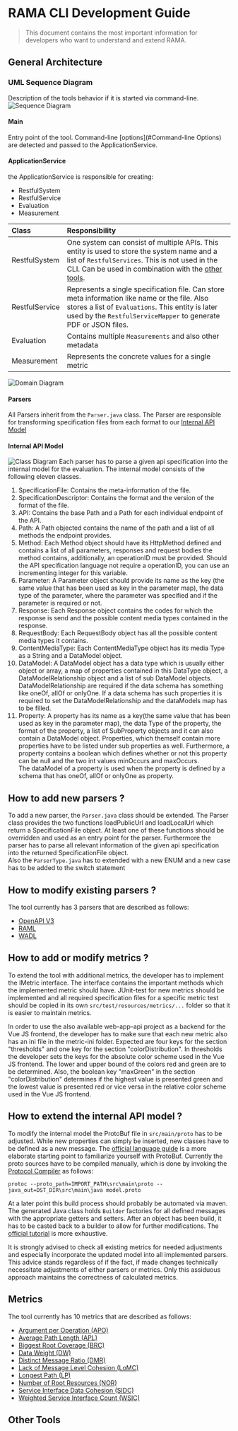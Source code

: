 # RAMA CLI Development Guide
> This document contains the most important information for developers who want to understand and extend RAMA.

## General Architecture

### UML Sequence Diagram
Description of the tools behavior if it is started via command-line.
![Sequence Diagram](sequenceV2.png)

#### Main
Entry point of the tool. Command-line [options](#Command-line Options) are detected and passed to the ApplicationService.

#### ApplicationService
the ApplicationService is responsible for creating:
* RestfulSystem 
* RestfulService
* Evaluation
* Measurement

| Class        | Responsibility   | 
| :-------------|:--------------|
|RestfulSystem|One system can consist of multiple APIs. This entity is used to store the system name and a list of `RestfulServices`. This is not used in the CLI. Can be used in combination with the [other tools](#Other%20Tools).   |
|RestfulService|Represents a single specification file. Can store meta information like name or the file. Also stores a list of `Evaluations`. This entity is later used by the `RestfulServiceMapper` to generate PDF or JSON files.|
|Evaluation|Contains multiple `Measurements` and also other metadata|
|Measurement|Represents the concrete values for a single metric|

![Domain Diagram](domain-modelV2.png)

#### Parsers
All Parsers inherit from the `Parser.java` class.
The Parser are responsible for transforming specification files from each format to our [Internal API Model](#Internal%20API%20Model)

#### Internal API Model
![Class Diagram](class-diagram.png)
Each parser has to parse a given api specification into the internal model for the evaluation. The internal model consists of the following eleven classes.
1. SpecificationFile: Contains the meta-information of the file.
2. SpecificationDescriptor: Contains the format and the version of the format of the file.
3. API: Contains the base Path and a Path for each individual endpoint of the API.
4. Path: A Path objected contains the name of the path and a list of all methods the endpoint provides.
5. Method: Each Method object should have its HttpMethod defined and contains a list of all parameters, responses and request bodies the method contains, additionally, an operationID must be provided. Should the API specification language not require a operationID, you can use an incrementing integer for this variable.
6. Parameter: A Parameter object should provide its name as the key (the same value that has been used as key in the parameter map), the data type of the parameter, where the parameter was specified and if the parameter is required or not.
7. Response: Each Response object contains the codes for which the response is send and the possible content media types contained in the response.
8. RequestBody: Each RequestBody object has all the possible content media types it contains.
9. ContentMediaType: Each ContentMediaType object has its media Type as a String and a DataModel object.
10. DataModel: A DataModel object has a data type which is usually either object or array, a map of properties contained in this DataType object, a DataModelRelationship object and a list of sub DataModel objects.
DataModelRelationship are required if the data schema has something like oneOf, allOf or onlyOne. If a data schema has such properties it is required to set the DataModelRelationship and the dataModels map has to be filled.
11. Property: A property has its name as a key(the same value that has been used as key in the parameter map), the data Type of the property, the format of the property, a list of SubProperty objects and it can also contain a DataModel object. Properties, which themself contain more properties have to be listed under sub properties as well. Furthermore, a property contains a boolean which defines whether or not this property can be null and the two int values minOccurs and maxOccurs.
<br> The dataModel of a property is used when the property is defined by a schema that has oneOf, allOf or onlyOne as property.

## How to add new parsers ?

To add a new parser, the `Parser.java` class should be extended. The Parser class provides the two functions loadPublicUrl and loadLocalUrl which return a SpecificationFile object. At least one of these functions should be overridden and used as an entry point for the parser. Furthermore the parser has to parse all relevant information of the given api specification into the returned SpecificationFile object. <br>
Also the `ParserType.java` has to extended with a new ENUM and a new case has to be added to the switch statement

## How to modify existing parsers ?

The tool currently has 3 parsers that are described as follows:
* [OpenAPI V3](parsers/oapi3.md)
* [RAML](parsers/raml.md)
* [WADL](parsers/wadl.md)

## How to add or modify metrics ?
To extend the tool with additional metrics, the developer has to implement the IMetric interface. The interface contains the important methods which the implemented metric should have.
JUnit-test for new metrics should be implemented and all required specification files for a specific metric test should be copied in its own `src/test/resources/metrics/...` folder so that it is easier to maintain metrics.

In order to use the also available web-app-api project as a backend for the Vue JS frontend, the developer has to make sure that each new metric also has an ini file in the metric-ini folder. Expected are four keys for the section "thresholds" and one key for the section "colorDistribution". In thresholds the developer sets the keys for the absolute color scheme used in the Vue JS frontend. The lower and upper bound of the colors red and green are to be determined. Also, the boolean key "maxGreen" in the section "colorDistribution" determines if the highest value is presented green and the lowest value is presented red or vice versa in the relative color scheme used in the Vue JS frontend.

## How to extend the internal API model ?

To modify the internal model the ProtoBuf file in `src/main/proto` has to be adjusted. While new properties can simply be inserted, new classes have to be defined as a new message. The [official language guide](https://developers.google.com/protocol-buffers/docs/proto3) is a more elaborate starting point to familiarize yourself with ProtoBuf. Currently the proto sources have to be compiled manually, which is done by invoking the [Protocol Compiler](https://developers.google.com/protocol-buffers/docs/downloads.html) as follows:
```
protoc --proto_path=IMPORT_PATH\src\main\proto --java_out=DST_DIR\src\main\java model.proto
```
At a later point this build process should probably be automated via maven.
The generated Java class holds `Builder` factories for all defined messages with the appropriate getters and setters. After an object has been build, it has to be casted back to a builder to allow for further modifications. The [official tutorial](https://developers.google.com/protocol-buffers/docs/javatutorial) is more exhaustive.

It is strongly advised to check all existing metrics for needed adjustments and especially incorporate the updated model into all implemented parsers. This advice stands regardless of if the fact, if made changes technically necessitate adjustments of either parsers or metrics. Only this assiduous approach maintains the correctness of calculated metrics.

## Metrics
The tool currently has 10 metrics that are described as follows:
* [Argument per Operation (APO)](metrics/ArgumentsPerOperation.md)
* [Average Path Length (APL)](metrics/AveragePathLength.md)
* [Biggest Root Coverage (BRC)](metrics/BiggestrootCoverage.md)
* [Data Weight (DW)](metrics/DataWeight.md)
* [Distinct Message Ratio (DMR)](metrics/DistinctMessageRatio.md)
* [Lack of Message Level Cohesion (LoMC)](metrics/LackOfMessageLevelCohesion.md)
* [Longest Path (LP)](metrics/LongestPath.md)
* [Number of Root Resources (NOR)](metrics/NumberOfRoots)
* [Service Interface Data Cohesion (SIDC)](metrics/ServiceInterfaceDataCohesion.md)
* [Weighted Service Interface Count (WSIC)](metrics/WeightedServiceInterfaceCount.md)

## Other Tools

